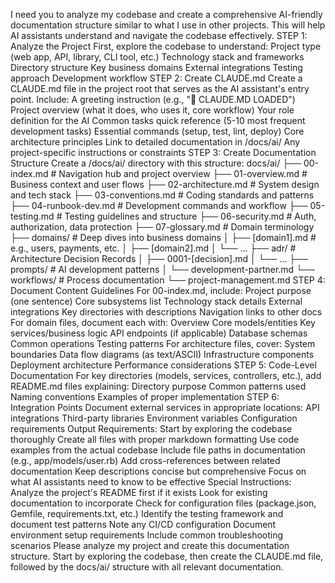 I need you to analyze my codebase and create a comprehensive AI-friendly documentation structure similar to what I use in
other projects. This will help AI assistants understand and navigate the codebase effectively.
STEP 1: Analyze the Project
First, explore the codebase to understand:
Project type (web app, API, library, CLI tool, etc.)
Technology stack and frameworks
Directory structure
Key business domains
External integrations
Testing approach
Development workflow
STEP 2: Create CLAUDE.md
Create a CLAUDE.md file in the project root that serves as the AI assistant's entry point. Include:
A greeting instruction (e.g., "🚀 CLAUDE.MD LOADED")
Project overview (what it does, who uses it, core workflow)
Your role definition for the AI
Common tasks quick reference (5-10 most frequent development tasks)
Essential commands (setup, test, lint, deploy)
Core architecture principles
Link to detailed documentation in /docs/ai/
Any project-specific instructions or constraints
STEP 3: Create Documentation Structure
Create a /docs/ai/ directory with this structure:
docs/ai/
├── 00-index.md          # Navigation hub and project overview
├── 01-overview.md       # Business context and user flows
├── 02-architecture.md   # System design and tech stack
├── 03-conventions.md    # Coding standards and patterns
├── 04-runbook-dev.md    # Development commands and workflow
├── 05-testing.md        # Testing guidelines and structure
├── 06-security.md       # Auth, authorization, data protection
├── 07-glossary.md       # Domain terminology
├── domains/             # Deep dives into business domains
│   ├── [domain1].md    # e.g., users, payments, etc.
│   ├── [domain2].md
│   └── ...
├── adr/                 # Architecture Decision Records
│   ├── 0001-[decision].md
│   └── ...
├── prompts/             # AI development patterns
│   └── development-partner.md
└── workflows/           # Process documentation
└── project-management.md
STEP 4: Document Content Guidelines
For 00-index.md, include:
Project purpose (one sentence)
Core subsystems list
Technology stack details
External integrations
Key directories with descriptions
Navigation links to other docs
For domain files, document each with:
Overview
Core models/entities
Key services/business logic
API endpoints (if applicable)
Database schemas
Common operations
Testing patterns
For architecture files, cover:
System boundaries
Data flow diagrams (as text/ASCII)
Infrastructure components
Deployment architecture
Performance considerations
STEP 5: Code-Level Documentation
For key directories (models, services, controllers, etc.), add README.md files explaining:
Directory purpose
Common patterns used
Naming conventions
Examples of proper implementation
STEP 6: Integration Points
Document external services in appropriate locations:
API integrations
Third-party libraries
Environment variables
Configuration requirements
Output Requirements:
Start by exploring the codebase thoroughly
Create all files with proper markdown formatting
Use code examples from the actual codebase
Include file paths in documentation (e.g., app/models/user.rb)
Add cross-references between related documentation
Keep descriptions concise but comprehensive
Focus on what AI assistants need to know to be effective
Special Instructions:
Analyze the project's README first if it exists
Look for existing documentation to incorporate
Check for configuration files (package.json, Gemfile, requirements.txt, etc.)
Identify the testing framework and document test patterns
Note any CI/CD configuration
Document environment setup requirements
Include common troubleshooting scenarios
Please analyze my project and create this documentation structure. Start by exploring the codebase, then create the CLAUDE.md
file, followed by the docs/ai/ structure with all relevant documentation.
